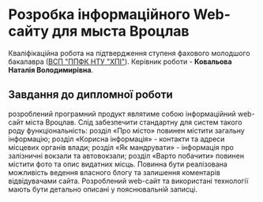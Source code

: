 # Розробка інформаційного Web-сайту для мыста Вроцлав
Кваліфікаційна робота на підтвердження ступеня фахового молодшого бакалавра ([ВСП "ППФК НТУ "ХПІ"](http://polytechnic.poltava.ua)).
Керівник роботи - **Ковальова Наталія Володимирівна**.
## Завдання до дипломної роботи
розроблений програмний продукт являтиме собою інформаційний web-сайт міста Вроцлав. Слід забезпечити стандартну для систем такого роду функціональність: розділ «Про місто» повинен містити загальну інформацію; розділ «Корисна інформація» - контакти та адреси місцевих органів влади; розділ «Як мандрувати» - інформація про залізничні вокзали та автовокзали; розділ «Варто побачити» повинен містити фото та опис видатних місць. Повинна бути реалізована можливість ведення власного блогу та залишення коментарів відвідувачами сайта. Розроблений web-сайт та використані технології мають бути детально описані у пояснювальній записці.
